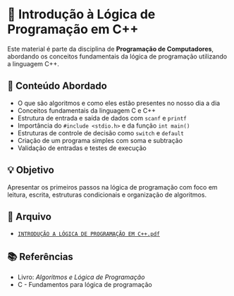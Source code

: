 # 📘 Introdução à Lógica de Programação em C++

Este material é parte da disciplina de **Programação de Computadores**, abordando os conceitos fundamentais da lógica de programação utilizando a linguagem C++.

## 🧠 Conteúdo Abordado

- O que são algoritmos e como eles estão presentes no nosso dia a dia
- Conceitos fundamentais da linguagem C e C++
- Estrutura de entrada e saída de dados com `scanf` e `printf`
- Importância do `#include <stdio.h>` e da função `int main()`
- Estruturas de controle de decisão como `switch` e `default`
- Criação de um programa simples com soma e subtração
- Validação de entradas e testes de execução

## 💡 Objetivo

Apresentar os primeiros passos na lógica de programação com foco em leitura, escrita, estruturas condicionais e organização de algoritmos.

## 📄 Arquivo

- [`INTRODUÇÃO A LÓGICA DE PROGRAMAÇÃO EM C++.pdf`](./INTRODUÇÃO%20A%20LÓGICA%20DE%20PROGRAMAÇÃO%20EM%20C++%20(2).pdf)

## 📚 Referências

- Livro: *Algoritmos e Lógica de Programação*
- C - Fundamentos para lógica de programação

